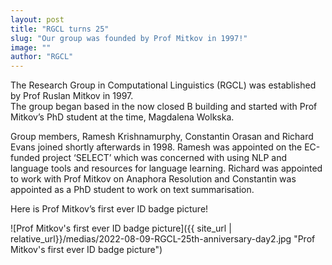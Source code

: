 ```yaml
---
layout: post
title: "RGCL turns 25"
slug: "Our group was founded by Prof Mitkov in 1997!"
image: ""
author: "RGCL"
---
```



The Research Group in Computational Linguistics (RGCL) was established by Prof Ruslan Mitkov in 1997.  
The group began based in the now closed B building and started with Prof Mitkov’s PhD student at the time, Magdalena Wolkska. 

Group members, Ramesh Krishnamurphy, Constantin Orasan and Richard Evans joined shortly afterwards in 1998. 
Ramesh was appointed on the EC-funded project ‘SELECT’ which was concerned with using NLP and language tools and resources for language learning. 
Richard was appointed to work with Prof Mitkov on Anaphora Resolution and Constantin was appointed as a PhD student to work on text summarisation. 

Here is Prof Mitkov’s first ever ID badge picture!

![Prof Mitkov's first ever ID badge picture]({{ site_url | relative_url}}/medias/2022-08-09-RGCL-25th-anniversary-day2.jpg "Prof Mitkov's first ever ID badge picture")
